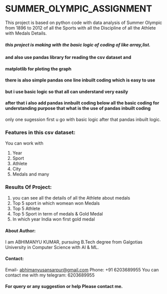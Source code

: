 # SUMMER_OLYMPIC_ASSIGNMENT
This project is based on python code with data analysis of Summer Olympic from 1896 to 2012
of all the Sports with all the Discipline of all the Athlete with Medals Details.

##### this project is making with the basic logic of coding of like array,list.
#### and also use pandas library for reading the csv dataset and 
#### matplotlib for ploting the graph 
#### there is also simple pandas one line inbuilt coding which is easy to use 
#### but i use basic logic so that all can understand very easily 
#### after that i also add pandas innbuilt coding below all the basic coding for understanding purpose that what is the use of pandas inbuilt coding 
only one sugession first u go with basic logic after that pandas inbuilt logic. 


### Features in this csv dataset:
You can work with 
1. Year 
2. Sport
3. Athlete
4. City
5. Medals  and many 

### Results Of Project:
1. you can see all the details of all the Athlete about medals 
2. Top 5 sport in which womean won Medals
3. Top 5 Athlete 
4. Top 5 Sport in term of medals & Gold Medal
5. In which year India won first gold medal

#### About Author:
I am ABHIMANYU KUMAR, pursuing B.Tech degree from Galgotias University in Computer Science with AI & ML.

#### Contact:
Email- abhimanyusansarpur@gmail.com Phone: +91 6203689955 You can contact me with my telegram: 6203689955

#### For query or any suggestion or help Please contact me.

